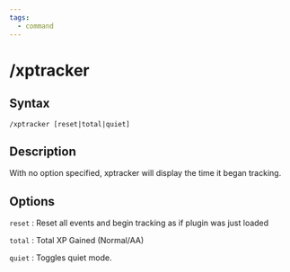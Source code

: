 ```yaml
---
tags:
  - command
---
```


# /xptracker

## Syntax

<!--cmd-syntax-start-->
```eqcommand
/xptracker [reset|total|quiet]
```
<!--cmd-syntax-end-->

## Description

<!--cmd-desc-start-->
With no option specified, xptracker will display the time it began tracking.
<!--cmd-desc-end-->

## Options

`reset`
: Reset all events and begin tracking as if plugin was just loaded

`total`
: Total XP Gained (Normal/AA)

`quiet`
: Toggles quiet mode.
